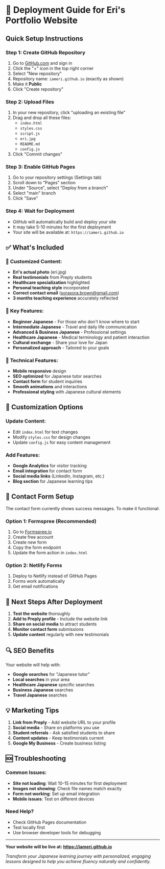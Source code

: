 # 🚀 Deployment Guide for Eri's Portfolio Website

## Quick Setup Instructions

### Step 1: Create GitHub Repository
1. Go to [GitHub.com](https://github.com) and sign in
2. Click the "+" icon in the top right corner
3. Select "New repository"
4. Repository name: `iameri.github.io` (exactly as shown)
5. Make it **Public**
6. Click "Create repository"

### Step 2: Upload Files
1. In your new repository, click "uploading an existing file"
2. Drag and drop all these files:
   - `index.html`
   - `styles.css`
   - `script.js`
   - `eri.jpg`
   - `README.md`
   - `config.js`
3. Click "Commit changes"

### Step 3: Enable GitHub Pages
1. Go to your repository settings (Settings tab)
2. Scroll down to "Pages" section
3. Under "Source", select "Deploy from a branch"
4. Select "main" branch
5. Click "Save"

### Step 4: Wait for Deployment
- GitHub will automatically build and deploy your site
- It may take 5-10 minutes for the first deployment
- Your site will be available at: `https://iameri.github.io`

## ✅ What's Included

### 🎨 **Customized Content:**
- **Eri's actual photo** (eri.jpg)
- **Real testimonials** from Preply students
- **Healthcare specialization** highlighted
- **Personal teaching style** incorporated
- **Correct contact email** (sorasora.brown@gmail.com)
- **3 months teaching experience** accurately reflected

### 🌟 **Key Features:**
- **Beginner Japanese** - For those who don't know where to start
- **Intermediate Japanese** - Travel and daily life communication
- **Advanced & Business Japanese** - Professional settings
- **Healthcare Japanese** - Medical terminology and patient interaction
- **Cultural exchange** - Share your love for Japan
- **Personalized approach** - Tailored to your goals

### 📱 **Technical Features:**
- **Mobile responsive** design
- **SEO optimized** for Japanese tutor searches
- **Contact form** for student inquiries
- **Smooth animations** and interactions
- **Professional styling** with Japanese cultural elements

## 🔧 Customization Options

### Update Content:
- Edit `index.html` for text changes
- Modify `styles.css` for design changes
- Update `config.js` for easy content management

### Add Features:
- **Google Analytics** for visitor tracking
- **Email integration** for contact form
- **Social media links** (LinkedIn, Instagram, etc.)
- **Blog section** for Japanese learning tips

## 📧 Contact Form Setup

The contact form currently shows success messages. To make it functional:

### Option 1: Formspree (Recommended)
1. Go to [Formspree.io](https://formspree.io)
2. Create free account
3. Create new form
4. Copy the form endpoint
5. Update the form action in `index.html`

### Option 2: Netlify Forms
1. Deploy to Netlify instead of GitHub Pages
2. Forms work automatically
3. Get email notifications

## 🎯 Next Steps After Deployment

1. **Test the website** thoroughly
2. **Add to Preply profile** - Include the website link
3. **Share on social media** to attract students
4. **Monitor contact form** submissions
5. **Update content** regularly with new testimonials

## 🔍 SEO Benefits

Your website will help with:
- **Google searches** for "Japanese tutor"
- **Local searches** in your area
- **Healthcare Japanese** specific searches
- **Business Japanese** searches
- **Travel Japanese** searches

## 💡 Marketing Tips

1. **Link from Preply** - Add website URL to your profile
2. **Social media** - Share on platforms you use
3. **Student referrals** - Ask satisfied students to share
4. **Content updates** - Keep testimonials current
5. **Google My Business** - Create business listing

## 🆘 Troubleshooting

### Common Issues:
- **Site not loading**: Wait 10-15 minutes for first deployment
- **Images not showing**: Check file names match exactly
- **Form not working**: Set up email integration
- **Mobile issues**: Test on different devices

### Need Help?
- Check GitHub Pages documentation
- Test locally first
- Use browser developer tools for debugging

---

**Your website will be live at: https://iameri.github.io**

*Transform your Japanese learning journey with personalized, engaging lessons designed to help you achieve fluency naturally and confidently.* 